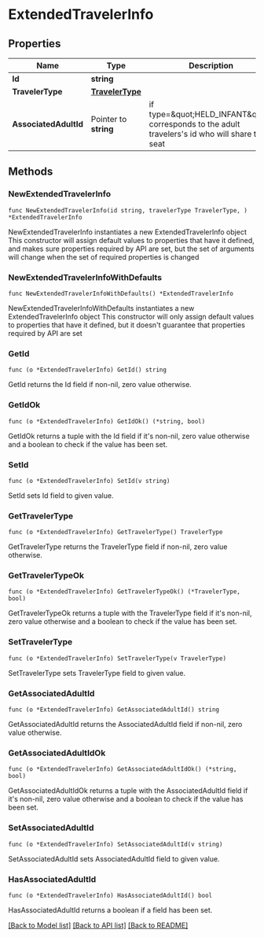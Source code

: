 # ExtendedTravelerInfo

## Properties

Name | Type | Description | Notes
------------ | ------------- | ------------- | -------------
**Id** | **string** |  | 
**TravelerType** | [**TravelerType**](TravelerType.md) |  | 
**AssociatedAdultId** | Pointer to **string** | if type&#x3D;\&quot;HELD_INFANT\&quot;, corresponds to the adult travelers&#39;s id who will share the seat | [optional] 

## Methods

### NewExtendedTravelerInfo

`func NewExtendedTravelerInfo(id string, travelerType TravelerType, ) *ExtendedTravelerInfo`

NewExtendedTravelerInfo instantiates a new ExtendedTravelerInfo object
This constructor will assign default values to properties that have it defined,
and makes sure properties required by API are set, but the set of arguments
will change when the set of required properties is changed

### NewExtendedTravelerInfoWithDefaults

`func NewExtendedTravelerInfoWithDefaults() *ExtendedTravelerInfo`

NewExtendedTravelerInfoWithDefaults instantiates a new ExtendedTravelerInfo object
This constructor will only assign default values to properties that have it defined,
but it doesn't guarantee that properties required by API are set

### GetId

`func (o *ExtendedTravelerInfo) GetId() string`

GetId returns the Id field if non-nil, zero value otherwise.

### GetIdOk

`func (o *ExtendedTravelerInfo) GetIdOk() (*string, bool)`

GetIdOk returns a tuple with the Id field if it's non-nil, zero value otherwise
and a boolean to check if the value has been set.

### SetId

`func (o *ExtendedTravelerInfo) SetId(v string)`

SetId sets Id field to given value.


### GetTravelerType

`func (o *ExtendedTravelerInfo) GetTravelerType() TravelerType`

GetTravelerType returns the TravelerType field if non-nil, zero value otherwise.

### GetTravelerTypeOk

`func (o *ExtendedTravelerInfo) GetTravelerTypeOk() (*TravelerType, bool)`

GetTravelerTypeOk returns a tuple with the TravelerType field if it's non-nil, zero value otherwise
and a boolean to check if the value has been set.

### SetTravelerType

`func (o *ExtendedTravelerInfo) SetTravelerType(v TravelerType)`

SetTravelerType sets TravelerType field to given value.


### GetAssociatedAdultId

`func (o *ExtendedTravelerInfo) GetAssociatedAdultId() string`

GetAssociatedAdultId returns the AssociatedAdultId field if non-nil, zero value otherwise.

### GetAssociatedAdultIdOk

`func (o *ExtendedTravelerInfo) GetAssociatedAdultIdOk() (*string, bool)`

GetAssociatedAdultIdOk returns a tuple with the AssociatedAdultId field if it's non-nil, zero value otherwise
and a boolean to check if the value has been set.

### SetAssociatedAdultId

`func (o *ExtendedTravelerInfo) SetAssociatedAdultId(v string)`

SetAssociatedAdultId sets AssociatedAdultId field to given value.

### HasAssociatedAdultId

`func (o *ExtendedTravelerInfo) HasAssociatedAdultId() bool`

HasAssociatedAdultId returns a boolean if a field has been set.


[[Back to Model list]](../README.md#documentation-for-models) [[Back to API list]](../README.md#documentation-for-api-endpoints) [[Back to README]](../README.md)


